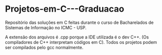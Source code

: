 # Projetos-em-C---Graduacao

Repositório das soluções em C feitas durante o curso de Bacharelados de Sistemas de Informação no ICMC - USP.

A extensão dos arquivos é .cpp porque a IDE utilizada é o dev C++. (Os compiladores de C++ interpretam códigos em C).
Todos os projetos podem ser compilados pelo gcc normalmente.
